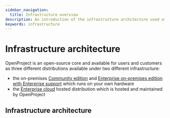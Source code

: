```yaml
---
sidebar_navigation:
  title: Infrastructure overview
description: An introduction of the infrastructure architecture used at OpenProject.
keywords: infrastructure
---
```


# Infrastructure architecture

OpenProject is an open-source core and available for users and customers as three different distributions available under two different infrastructure:

- the on-premises [Community edition](https://www.openproject.org/download-and-installation/) and [Enterprise on-premises edition with Enterprise support](https://www.openproject.org/enterprise-edition/) which runs on your own hardware
- the [Enterprise cloud](https://www.openproject.org/hosting/) hosted distribution which is hosted and maintained by OpenProject


## Infrastructure architecture

